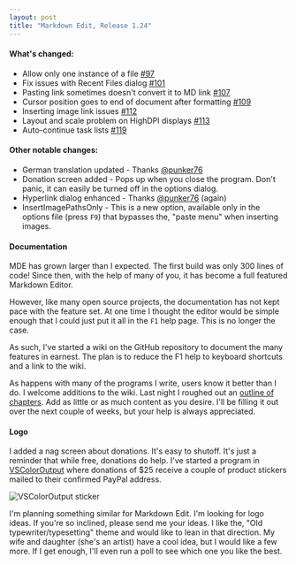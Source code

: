 ```yaml
---
layout: post 
title: "Markdown Edit, Release 1.24"
---
```


#### What's changed:

-   Allow only one instance of a file
    [\#97](https://github.com/mike-ward/Markdown-Edit/issues/97)
-   Fix issues with Recent Files dialog
    [\#101](https://github.com/mike-ward/Markdown-Edit/issues/101)
-   Pasting link sometimes doesn't convert it to MD link
    [\#107](https://github.com/mike-ward/Markdown-Edit/issues/107)
-   Cursor position goes to end of document after formatting
    [\#109](https://github.com/mike-ward/Markdown-Edit/issues/109)
-   Inserting image link issues
    [\#112](https://github.com/mike-ward/Markdown-Edit/issues/112)
-   Layout and scale problem on HighDPI displays
    [\#113](https://github.com/mike-ward/Markdown-Edit/issues/113)
-   Auto-continue task lists
    [\#119](https://github.com/mike-ward/Markdown-Edit/issues/119)

#### Other notable changes:

-   German translation updated - Thanks
    [@punker76](https://twitter.com/punker76)
-   Donation screen added - Pops up when you close the program. Don't
    panic, it can easily be turned off in the options dialog.
-   Hyperlink dialog enhanced - Thanks
    [@punker76](https://twitter.com/punker76) (again)
-   InsertImagePathsOnly - This is a new option, available only in the
    options file (press `F9`) that bypasses the, "paste menu" when
    inserting images.

#### Documentation

MDE has grown larger than I expected. The first build was only 300 lines
of code! Since then, with the help of many of you, it has become a full
featured Markdown Editor.

However, like many open source projects, the documentation has not kept
pace with the feature set. At one time I thought the editor would be
simple enough that I could just put it all in the `F1` help page. This
is no longer the case.

As such, I've started a wiki on the GitHub repository to document the
many features in earnest. The plan is to reduce the F1 help to keyboard
shortcuts and a link to the wiki.

As happens with many of the programs I write, users know it better than
I do. I welcome additions to the wiki. Last night I roughed out an
[outline of chapters](https://github.com/mike-ward/Markdown-Edit/wiki).
Add as little or as much content as you desire. I'll be filling it out
over the next couple of weeks, but your help is always appreciated.

#### Logo

I added a nag screen about donations. It's easy to shutoff. It's just a
reminder that while free, donations do help. I've started a program in
[VSColorOutput](http://mike-ward.net/vscoloroutput/) where donations of
$25 receive a couple of product stickers mailed to their confirmed
PayPal address.

![VSColorOutput sticker](http://i.imgur.com/P1UfjB0.png)

I'm planning something similar for Markdown Edit. I'm looking for logo
ideas. If you're so inclined, please send me your ideas. I like the,
"Old typewriter/typesetting" theme and would like to lean in that
direction. My wife and daughter (she's an artist) have a cool idea, but
I would like a few more. If I get enough, I'll even run a poll to see
which one you like the best.
